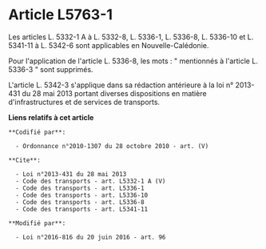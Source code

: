 # Article L5763-1

Les articles L. 5332-1 A à L. 5332-8, L. 5336-1, L. 5336-8, L. 5336-10 et L. 5341-11 à L. 5342-6 sont applicables en
Nouvelle-Calédonie. 

Pour l'application de l'article L. 5336-8, les mots : " mentionnés à l'article L. 5336-3 " sont supprimés. 

L'article L. 5342-3 s'applique dans sa rédaction antérieure à la loi n° 2013-431 du 28 mai 2013 portant diverses dispositions
en matière d'infrastructures et de services de transports.

**Liens relatifs à cet article**

	**Codifié par**:

	  - Ordonnance n°2010-1307 du 28 octobre 2010 - art. (V)

	**Cite**:

	  - Loi n°2013-431 du 28 mai 2013
	  - Code des transports - art. L5332-1 A (V)
	  - Code des transports - art. L5336-1
	  - Code des transports - art. L5336-10
	  - Code des transports - art. L5336-8
	  - Code des transports - art. L5341-11

	**Modifié par**:

	  - Loi n°2016-816 du 20 juin 2016 - art. 96
